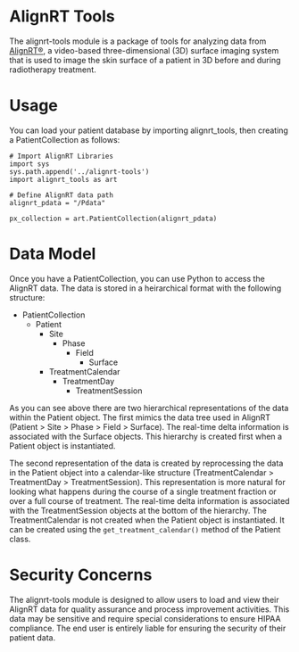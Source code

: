 # AlignRT Tools

The alignrt-tools module is a package of tools for analyzing data from [AlignRT®](http://www.visionrt.com/product/alignrt/), a video-based three-dimensional (3D) surface imaging system that is used to image the skin surface of a patient in 3D before and during radiotherapy treatment.

# Usage

You can load your patient database by importing alignrt_tools, then creating a PatientCollection as follows:

```
# Import AlignRT Libraries
import sys
sys.path.append('../alignrt-tools')
import alignrt_tools as art

# Define AlignRT data path
alignrt_pdata = "/Pdata"

px_collection = art.PatientCollection(alignrt_pdata)
```

# Data Model
Once you have a PatientCollection, you can use Python to access the AlignRT data. The data is stored in a heirarchical format with the following structure:
* PatientCollection
  * Patient
    * Site
      * Phase
        * Field
          * Surface
    * TreatmentCalendar
      * TreatmentDay
        * TreatmentSession

As you can see above there are two hierarchical representations of the data within the Patient object. The first mimics the data tree used in AlignRT (Patient > Site > Phase > Field > Surface). The real-time delta information is associated with the Surface objects. This hierarchy is created first when a Patient object is instantiated. 

The second representation of the data is created by reprocessing the data in the Patient object into a calendar-like structure (TreatmentCalendar > TreatmentDay > TreatmentSession). This representation is more natural for looking what happens during the course of a single treatment fraction or over a full course of treatment. The real-time delta information is associated with the TreatmentSession objects at the bottom of the hierarchy. The TreatmentCalendar is not created when the Patient object is instantiated. It can be created using the `get_treatment_calendar()` method of the Patient class. 

# Security Concerns

The alignrt-tools module is designed to allow users to load and view their AlignRT data for quality assurance and process improvement activities. This data may be sensitive and require special considerations to ensure HIPAA compliance. The end user is entirely liable for ensuring the security of their patient data.
